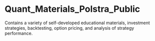 # Quant_Materials_Polstra_Public
Contains a variety of self-developed educational materials, investment strategies, backtesting, option pricing, and analysis of strategy performance.
